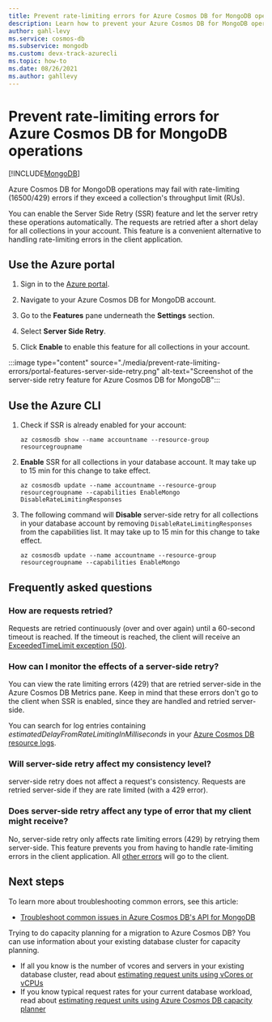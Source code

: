 ```yaml
---
title: Prevent rate-limiting errors for Azure Cosmos DB for MongoDB operations.
description: Learn how to prevent your Azure Cosmos DB for MongoDB operations from hitting rate limiting errors with the SSR (server-side retry) feature.
author: gahl-levy
ms.service: cosmos-db
ms.subservice: mongodb
ms.custom: devx-track-azurecli
ms.topic: how-to
ms.date: 08/26/2021
ms.author: gahllevy
---
```


# Prevent rate-limiting errors for Azure Cosmos DB for MongoDB operations
[!INCLUDE[MongoDB](../includes/appliesto-mongodb.md)]

Azure Cosmos DB for MongoDB operations may fail with rate-limiting (16500/429) errors if they exceed a collection's throughput limit (RUs). 

You can enable the Server Side Retry (SSR) feature and let the server retry these operations automatically. The requests are retried after a short delay for all collections in your account. This feature is a convenient alternative to handling rate-limiting errors in the client application.

## Use the Azure portal

1. Sign in to the [Azure portal](https://portal.azure.com/).

1. Navigate to your Azure Cosmos DB for MongoDB account.

1. Go to the **Features** pane underneath the **Settings** section.

1. Select **Server Side Retry**.

1. Click **Enable** to enable this feature for all collections in your account.

:::image type="content" source="./media/prevent-rate-limiting-errors/portal-features-server-side-retry.png" alt-text="Screenshot of the server-side retry feature for Azure Cosmos DB for MongoDB":::

## Use the Azure CLI

1. Check if SSR is already enabled for your account:

   ```azurecli-interactive
   az cosmosdb show --name accountname --resource-group resourcegroupname
   ```

1. **Enable** SSR for all collections in your database account. It may take up to 15 min for this change to take effect.

   ```azurecli-interactive
   az cosmosdb update --name accountname --resource-group resourcegroupname --capabilities EnableMongo DisableRateLimitingResponses
   ```

1. The following command will **Disable** server-side retry for all collections in your database account by removing `DisableRateLimitingResponses` from the capabilities list. It may take up to 15 min for this change to take effect.

   ```azurecli-interactive
   az cosmosdb update --name accountname --resource-group resourcegroupname --capabilities EnableMongo
   ```

## Frequently asked questions

### How are requests retried?

Requests are retried continuously (over and over again) until a 60-second timeout is reached. If the timeout is reached, the client will receive an [ExceededTimeLimit exception (50)](error-codes-solutions.md).

### How can I monitor the effects of a server-side retry?

You can view the rate limiting errors (429) that are retried server-side in the Azure Cosmos DB Metrics pane. Keep in mind that these errors don't go to the client when SSR is enabled, since they are handled and retried server-side.

You can search for log entries containing *estimatedDelayFromRateLimitingInMilliseconds* in your [Azure Cosmos DB resource logs](../monitor-resource-logs.md).

### Will server-side retry affect my consistency level?

server-side retry does not affect a request's consistency. Requests are retried server-side if they are rate limited (with a 429 error).

### Does server-side retry affect any type of error that my client might receive?

No, server-side retry only affects rate limiting errors (429) by retrying them server-side. This feature prevents you from having to handle rate-limiting errors in the client application. All [other errors](error-codes-solutions.md) will go to the client.

## Next steps

To learn more about troubleshooting common errors, see this article:

* [Troubleshoot common issues in Azure Cosmos DB's API for MongoDB](error-codes-solutions.md)

Trying to do capacity planning for a migration to Azure Cosmos DB? You can use information about your existing database cluster for capacity planning.
* If all you know is the number of vcores and servers in your existing database cluster, read about [estimating request units using vCores or vCPUs](../convert-vcore-to-request-unit.md) 
* If you know typical request rates for your current database workload, read about [estimating request units using Azure Cosmos DB capacity planner](estimate-ru-capacity-planner.md)
